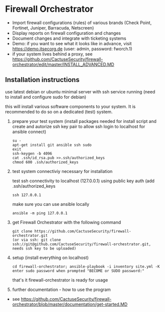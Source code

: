 # Firewall Orchestrator

- Import firewall configurations (rules) of various brands (Check Point, Fortinet, Juniper, Barracuda, Netscreen)
- Display reports on firewall configuration and changes
- Document changes and integrate with ticketing systems
- Demo: if you want to see what it looks like in advance, visit https://demo.itsecorg.de (user: admin, password: fworch.1)
- if your system lives behind a proxy, see https://github.com/CactuseSecurity/firewall-orchestrator/edit/master/INSTALL_ADVANCED.MD

## Installation instructions
use latest debian or ubuntu minimal server with ssh service running (need to install and configure sudo for debian)

this will install various software components to your system. It is recommended to do so on a dedicated (test) system.

1) prepare your test system (install packages needed for install script and create and autorize ssh key pair to allow ssh login to localhost for ansible connect) 

       su -
       apt-get install git ansible ssh sudo
       exit
       ssh-keygen -b 4096
       cat .ssh/id_rsa.pub >>.ssh/authorized_keys
       chmod 600 .ssh/authorized_keys

2) test system connectiviy necessary for installation

   test ssh connectivity to localhost (127.0.0.1) using public key auth (add .ssh/authorized_keys
   
       ssh 127.0.0.1
   make sure you can use ansible locally
   
       ansible -m ping 127.0.0.1

3) get Firewall Orchestrator with the following command
      
       git clone https://github.com/CactuseSecurity/firewall-orchestrator.git
       (or via ssh: git clone ssh://git@github.com/CactuseSecurity/firewall-orchestrator.git, needs ssh key to be uploaded)


4) setup (install everything on localhost)

       cd firewall-orchestrator; ansible-playbook -i inventory site.yml -K
       enter sudo password when prompted "BECOME or SUDO password:"
   that's it firewall-orchestrator is ready for usage

5) further documentation - how to use the program
- see https://github.com/CactuseSecurity/firewall-orchestrator/blob/master/documentation/get-started.MD

